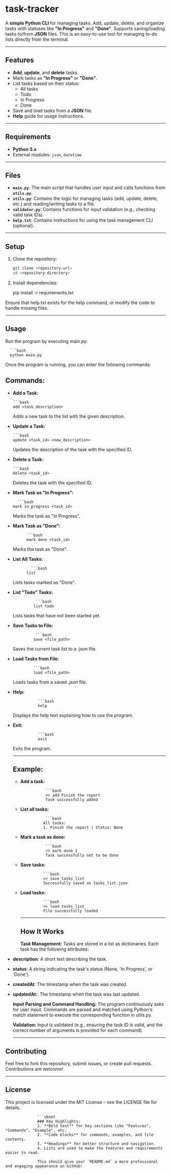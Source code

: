 # task-tracker
A **simple Python CLI** for managing tasks. Add, update, delete, and organize tasks with statuses like **"In Progress"** and **"Done"**. Supports saving/loading tasks to/from **JSON** files. This is an easy-to-use tool for managing to-do lists directly from the terminal.

---

## Features

- **Add**, **update**, and **delete** tasks.
- Mark tasks as **"In Progress"** or **"Done"**.
- List tasks based on their status: 
  - All tasks
  - Todo
  - In Progress
  - Done
- Save and load tasks from a **JSON** file.
- **Help** guide for usage instructions.

---

## Requirements

- **Python 3.x**
- External modules: `json`, `datetime`

---

## Files

- **`main.py`**: The main script that handles user input and calls functions from **`utils.py`**.
- **`utils.py`**: Contains the logic for managing tasks (add, update, delete, etc.) and reading/writing tasks to a file.
- **`validator.py`**: Contains functions for input validation (e.g., checking valid task IDs).
- **`help.txt`**: Contains instructions for using the task management CLI (optional).

---

## Setup

1. Clone the repository:
   ```bash
   git clone <repository-url>
   cd <repository-directory>

2. Install dependencies:
   
   pip install -r requirements.txt
   
Ensure that help.txt exists for the help command, or modify the code to handle missing files.

---

## Usage

Run the program by executing main.py:

      ```bash
      python main.py

Once the program is running, you can enter the following commands:

## Commands:

- **Add a Task:**

      ```bash
      add <task_description>

  Adds a new task to the list with the given description.

- **Update a Task:**

      ```bash
      update <task_id> <new_description>

  Updates the description of the task with the specified ID.

- **Delete a Task:**

      ```bash
      delete <task_id>

  Deletes the task with the specified ID.

- **Mark Task as "In Progress":**

        ```bash
      mark in_progress <task_id>

  Marks the task as "In Progress".

- **Mark Task as "Done":**
 
            ```bash
            mark done <task_id>

   Marks the task as "Done".

- **List All Tasks:**

              ```bash
            list

   Lists tasks marked as "Done".

- **List "Todo" Tasks:**

                ```bash
               list todo

   Lists tasks that have not been started yet.

- **Save Tasks to File:**

                ```bash
               save <file_path>

  Saves the current task list to a .json file.

- **Load Tasks from File:**

               ```bash
               load <file_path>

  Loads tasks from a saved .json file.

- **Help:**

                 ```bash
                 help

  Displays the help text explaining how to use the program.

- **Exit:**

                 ```bash
                 exit

  Exits the program.

  ---

  ## Example:

  - **Add a task:**
 
                   ```bash
                   >> add Finish the report
                   Task successfully added

  - **List all tasks:**
 
                   ```bash
                  All tasks:
                  1. Finish the report | Status: None

  - **Mark a task as done:**
 
                   ```bash
                   >> mark done 1
                   Task successfully set to be done

  - **Save tasks:**
   
                  ```bash
                  >> save tasks_list
                  Successfully saved as tasks_list.json

  - **Load tasks:**
 
                  ```bash
                  >> load tasks_list
                  File successfully loaded

    ---

    ## How It Works

    **Task Management:**
Tasks are stored in a list as dictionaries. Each task has the following attributes:

- **description**: A short text describing the task.
- **status**: A string indicating the task's status (None, 'In Progress', or 'Done').
- **createdAt**: The timestamp when the task was created.
- **updatedAt:**: The timestamp when the task was last updated.

  **Input Parsing and Command Handling:**
The program continuously asks for user input. Commands are parsed and matched using Python's match statement to execute the corresponding function in utils.py.

  **Validation:**
Input is validated (e.g., ensuring the task ID is valid, and the correct number of arguments is provided for each command).

  ---

## Contributing

Feel free to fork this repository, submit issues, or create pull requests. Contributions are welcome!

  ---

## License

This project is licensed under the MIT License – see the LICENSE file for details.

                  ```vbnet
                  ### Key Highlights:
                  1. **Bold text** for key sections like "Features", "Commands", "Example", etc.
                  2. **Code blocks** for commands, examples, and file contents.
                  3. **Headings** for better structure and navigation.
                  4. Lists are used to make the features and requirements easier to read.
                  
                  This should give your `README.md` a more professional and engaging appearance on GitHub!
  

  



    


    
